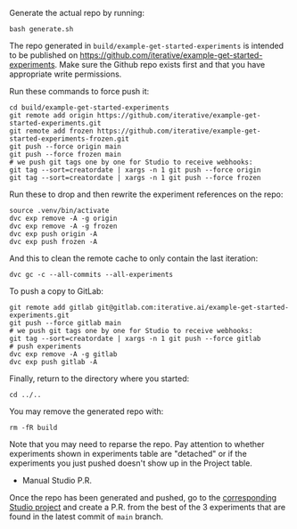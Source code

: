 Generate the actual repo by running: 

```
bash generate.sh
```

The repo generated in `build/example-get-started-experiments` is intended to be 
published on https://github.com/iterative/example-get-started-experiments. 
Make sure the Github repo exists first and that you have appropriate write 
permissions.

Run these commands to force push it:

```
cd build/example-get-started-experiments
git remote add origin https://github.com/iterative/example-get-started-experiments.git
git remote add frozen https://github.com/iterative/example-get-started-experiments-frozen.git
git push --force origin main
git push --force frozen main
# we push git tags one by one for Studio to receive webhooks:
git tag --sort=creatordate | xargs -n 1 git push --force origin
git tag --sort=creatordate | xargs -n 1 git push --force frozen
```

Run these to drop and then rewrite the experiment references on the repo:

```
source .venv/bin/activate
dvc exp remove -A -g origin
dvc exp remove -A -g frozen
dvc exp push origin -A
dvc exp push frozen -A
```

And this to clean the remote cache to only contain the last iteration:

```
dvc gc -c --all-commits --all-experiments
```

To push a copy to GitLab:

```
git remote add gitlab git@gitlab.com:iterative.ai/example-get-started-experiments.git
git push --force gitlab main
# we push git tags one by one for Studio to receive webhooks:
git tag --sort=creatordate | xargs -n 1 git push --force gitlab
# push experiments
dvc exp remove -A -g gitlab
dvc exp push gitlab -A
```
Finally, return to the directory where you started:

```
cd ../..
```

You may remove the generated repo with:

```
rm -fR build
```

Note that you may need to reparse the repo. Pay attention to whether experiments shown
in experiments table are "detached" or if the experiments you just pushed doesn't
show up in the Project table.

- Manual Studio P.R.

Once the repo has been generated and pushed, go to the 
[corresponding Studio project](https://studio.iterative.ai/team/Iterative/projects/example-get-started-experiments-y8toqd433r) 
and create a P.R. from the best of the 3 experiments that are found in the latest commit of `main` branch.
